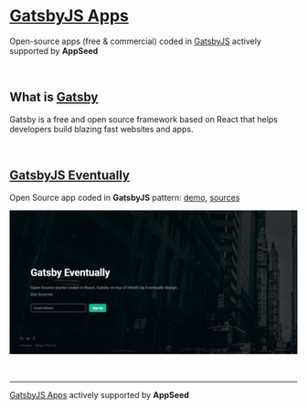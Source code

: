 # [GatsbyJS Apps](https://appseed.us/apps/gatsbyjs) 

Open-source apps (free & commercial) coded in [GatsbyJS](https://jamstack.org/) actively supported by **AppSeed**

<br />

## What is [Gatsby](https://www.gatsbyjs.org/)

Gatsby is a free and open source framework based on React that helps developers build blazing fast websites and apps.

<br />

## [GatsbyJS Eventually](https://appseed.us/apps/gatsbyjs/gatsby-html5up-eventually)

Open Source app coded in **GatsbyJS** pattern: [demo](https://gatsby-html5up-eventually.appseed.us/), [sources](https://github.com/app-generator/gatsby-html5up-eventually)

![GatsbyJS Eventually - Gif animated intro.](https://github.com/app-generator/static/blob/master/products/gatsby-html5up-eventually-intro.gif?raw=true)

<br />

--- 
[GatsbyJS Apps](https://appseed.us/apps/gatsbyjs) actively supported by **AppSeed**

